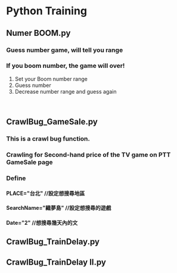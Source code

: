 # Python Training

## Numer BOOM.py
### Guess number game, will tell you range
### If you boom number, the game will over!
1. Set your Boom number range
2. Guess number
3. Decrease number range and guess again
<br>

## CrawlBug_GameSale.py
### This is a crawl bug function.
### Crawling for Second-hand price of the TV game on PTT GameSale page
###
### Define
#### 
#### PLACE="台北"   //設定想搜尋地區
#### SearchName="織夢島"  //設定想搜尋的遊戲
#### Date="2"    //想搜尋幾天內的文



## CrawlBug_TrainDelay.py



## CrawlBug_TrainDelay II.py
